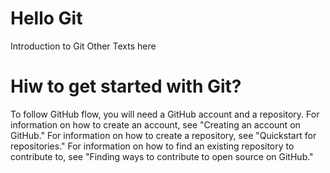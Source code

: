 # Hello Git
Introduction to Git
Other Texts here

# Hiw to get started with Git?
To follow GitHub flow, you will need a GitHub account and a repository. For information on how to create an account, see "Creating an account on GitHub." For information on how to create a repository, see "Quickstart for repositories." For information on how to find an existing repository to contribute to, see "Finding ways to contribute to open source on GitHub."